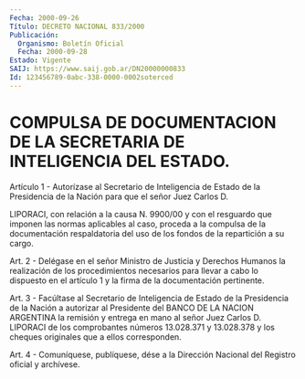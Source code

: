 ```yaml
---
Fecha: 2000-09-26
Título: DECRETO NACIONAL 833/2000
Publicación:
  Organismo: Boletín Oficial
  Fecha: 2000-09-28
Estado: Vigente
SAIJ: https://www.saij.gob.ar/DN20000000833
Id: 123456789-0abc-338-0000-0002soterced
---
```

# COMPULSA DE DOCUMENTACION DE LA SECRETARIA DE INTELIGENCIA DEL ESTADO.

<a id="1"></a>
Artículo 1 - Autorízase al Secretario de Inteligencia de Estado de la  Presidencia de la Nación para  que  el  señor  Juez  Carlos  D.

LIPORACI, con relación a la causa N. 9900/00 y con el resguardo que imponen las normas aplicables al caso, proceda a la compulsa de la documentación respaldatoria del uso de los fondos de la repartición a su cargo.

<a id="2"></a>
Art. 2 - Delégase  en  el  señor  Ministro  de Justicia y Derechos Humanos la realización de los procedimientos necesarios para llevar a  cabo  lo  dispuesto  en  el  artículo 1 y la firma  de  la documentación pertinente.

<a id="3"></a>
Art. 3 - Facúltase al Secretario  de  Inteligencia de Estado de la Presidencia de la Nación a autorizar al  Presidente del BANCO DE LA NACION ARGENTINA la remisión y entrega en mano al señor Juez Carlos D. LIPORACI de los comprobantes números 13.028.371  y 13.028.378 y los cheques originales que a ellos corresponden.

<a id="4"></a>
Art. 4 - Comuníquese, publíquese, dése a la Dirección  Nacional del Registro oficial y archívese.